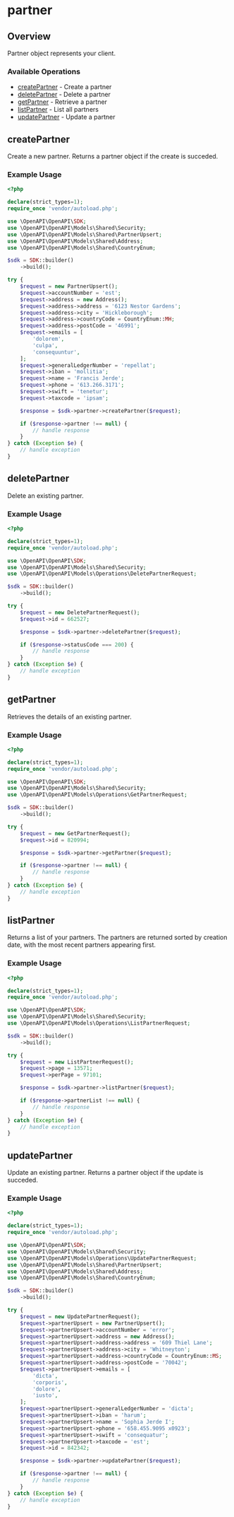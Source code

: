 # partner

## Overview

Partner object represents your client.

### Available Operations

* [createPartner](#createpartner) - Create a partner
* [deletePartner](#deletepartner) - Delete a partner
* [getPartner](#getpartner) - Retrieve a partner
* [listPartner](#listpartner) - List all partners
* [updatePartner](#updatepartner) - Update a partner

## createPartner

Create a new partner. Returns a partner object if the create is succeded.

### Example Usage

```php
<?php

declare(strict_types=1);
require_once 'vendor/autoload.php';

use \OpenAPI\OpenAPI\SDK;
use \OpenAPI\OpenAPI\Models\Shared\Security;
use \OpenAPI\OpenAPI\Models\Shared\PartnerUpsert;
use \OpenAPI\OpenAPI\Models\Shared\Address;
use \OpenAPI\OpenAPI\Models\Shared\CountryEnum;

$sdk = SDK::builder()
    ->build();

try {
    $request = new PartnerUpsert();
    $request->accountNumber = 'est';
    $request->address = new Address();
    $request->address->address = '6123 Nestor Gardens';
    $request->address->city = 'Hickleborough';
    $request->address->countryCode = CountryEnum::MH;
    $request->address->postCode = '46991';
    $request->emails = [
        'dolorem',
        'culpa',
        'consequuntur',
    ];
    $request->generalLedgerNumber = 'repellat';
    $request->iban = 'mollitia';
    $request->name = 'Francis Jerde';
    $request->phone = '613.266.3171';
    $request->swift = 'tenetur';
    $request->taxcode = 'ipsam';

    $response = $sdk->partner->createPartner($request);

    if ($response->partner !== null) {
        // handle response
    }
} catch (Exception $e) {
    // handle exception
}
```

## deletePartner

Delete an existing partner.

### Example Usage

```php
<?php

declare(strict_types=1);
require_once 'vendor/autoload.php';

use \OpenAPI\OpenAPI\SDK;
use \OpenAPI\OpenAPI\Models\Shared\Security;
use \OpenAPI\OpenAPI\Models\Operations\DeletePartnerRequest;

$sdk = SDK::builder()
    ->build();

try {
    $request = new DeletePartnerRequest();
    $request->id = 662527;

    $response = $sdk->partner->deletePartner($request);

    if ($response->statusCode === 200) {
        // handle response
    }
} catch (Exception $e) {
    // handle exception
}
```

## getPartner

Retrieves the details of an existing partner.

### Example Usage

```php
<?php

declare(strict_types=1);
require_once 'vendor/autoload.php';

use \OpenAPI\OpenAPI\SDK;
use \OpenAPI\OpenAPI\Models\Shared\Security;
use \OpenAPI\OpenAPI\Models\Operations\GetPartnerRequest;

$sdk = SDK::builder()
    ->build();

try {
    $request = new GetPartnerRequest();
    $request->id = 820994;

    $response = $sdk->partner->getPartner($request);

    if ($response->partner !== null) {
        // handle response
    }
} catch (Exception $e) {
    // handle exception
}
```

## listPartner

Returns a list of your partners. The partners are returned sorted by creation date, with the most recent partners appearing first.

### Example Usage

```php
<?php

declare(strict_types=1);
require_once 'vendor/autoload.php';

use \OpenAPI\OpenAPI\SDK;
use \OpenAPI\OpenAPI\Models\Shared\Security;
use \OpenAPI\OpenAPI\Models\Operations\ListPartnerRequest;

$sdk = SDK::builder()
    ->build();

try {
    $request = new ListPartnerRequest();
    $request->page = 13571;
    $request->perPage = 97101;

    $response = $sdk->partner->listPartner($request);

    if ($response->partnerList !== null) {
        // handle response
    }
} catch (Exception $e) {
    // handle exception
}
```

## updatePartner

Update an existing partner. Returns a partner object if the update is succeded.

### Example Usage

```php
<?php

declare(strict_types=1);
require_once 'vendor/autoload.php';

use \OpenAPI\OpenAPI\SDK;
use \OpenAPI\OpenAPI\Models\Shared\Security;
use \OpenAPI\OpenAPI\Models\Operations\UpdatePartnerRequest;
use \OpenAPI\OpenAPI\Models\Shared\PartnerUpsert;
use \OpenAPI\OpenAPI\Models\Shared\Address;
use \OpenAPI\OpenAPI\Models\Shared\CountryEnum;

$sdk = SDK::builder()
    ->build();

try {
    $request = new UpdatePartnerRequest();
    $request->partnerUpsert = new PartnerUpsert();
    $request->partnerUpsert->accountNumber = 'error';
    $request->partnerUpsert->address = new Address();
    $request->partnerUpsert->address->address = '609 Thiel Lane';
    $request->partnerUpsert->address->city = 'Whitneyton';
    $request->partnerUpsert->address->countryCode = CountryEnum::MS;
    $request->partnerUpsert->address->postCode = '70042';
    $request->partnerUpsert->emails = [
        'dicta',
        'corporis',
        'dolore',
        'iusto',
    ];
    $request->partnerUpsert->generalLedgerNumber = 'dicta';
    $request->partnerUpsert->iban = 'harum';
    $request->partnerUpsert->name = 'Sophia Jerde I';
    $request->partnerUpsert->phone = '658.455.9095 x0923';
    $request->partnerUpsert->swift = 'consequatur';
    $request->partnerUpsert->taxcode = 'est';
    $request->id = 842342;

    $response = $sdk->partner->updatePartner($request);

    if ($response->partner !== null) {
        // handle response
    }
} catch (Exception $e) {
    // handle exception
}
```
